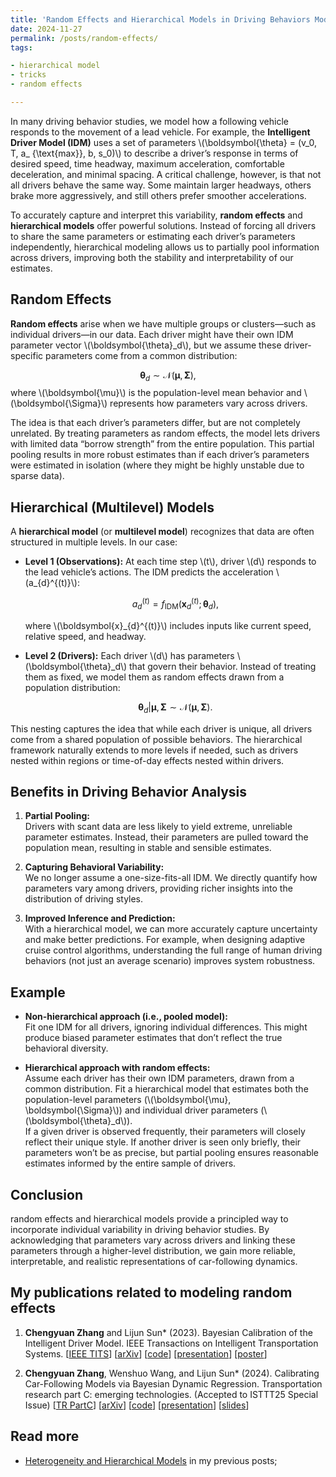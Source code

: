 ```yaml
---
title: 'Random Effects and Hierarchical Models in Driving Behaviors Modeling'
date: 2024-11-27
permalink: /posts/random-effects/
tags:

- hierarchical model
- tricks
- random effects

---
```


In many driving behavior studies, we model how a following vehicle responds to the movement of a lead vehicle. For
example, the **Intelligent Driver Model (IDM)** uses a set of parameters \\(\boldsymbol{\theta} = (v_0, T, a_
{\text{max}}, b, s_0)\\) to describe a driver’s response in terms of desired speed, time headway, maximum acceleration,
comfortable deceleration, and minimal spacing. A critical challenge, however, is that not all drivers behave the same
way. Some maintain larger headways, others brake more aggressively, and still others prefer smoother accelerations.

To accurately capture and interpret this variability, **random effects** and **hierarchical models** offer powerful
solutions. Instead of forcing all drivers to share the same parameters or estimating each driver’s parameters
independently, hierarchical modeling allows us to partially pool information across drivers, improving both the
stability and interpretability of our estimates.

## Random Effects

**Random effects** arise when we have multiple groups or clusters—such as individual drivers—in our data. Each driver
might have their own IDM parameter vector \\(\boldsymbol{\theta}_d\\), but we assume these driver-specific parameters
come from a common distribution:

$$
\boldsymbol{\theta}_d \sim \mathcal{N}(\boldsymbol{\mu}, \boldsymbol{\Sigma}),
$$
where \\(\boldsymbol{\mu}\\) is the population-level mean behavior and \\(\boldsymbol{\Sigma}\\) represents how
parameters
vary across drivers.

The idea is that each driver’s parameters differ, but are not completely unrelated. By treating parameters as random
effects, the model lets drivers with limited data “borrow strength” from the entire population. This partial pooling
results in more robust estimates than if each driver’s parameters were estimated in isolation (where they might be
highly unstable due to sparse data).

## Hierarchical (Multilevel) Models

A **hierarchical model** (or **multilevel model**) recognizes that data are often structured in multiple levels. In our
case:

- **Level 1 (Observations):** At each time step \\(t\\), driver \\(d\\) responds to the lead vehicle’s actions. The IDM
  predicts the acceleration \\(a_{d}^{(t)}\\):

  $$
  a_{d}^{(t)} = f_{\text{IDM}}(\boldsymbol{x}_{d}^{(t)}; \boldsymbol{\theta}_d),
  $$

  where \\(\boldsymbol{x}_{d}^{(t)}\\) includes inputs like current speed, relative speed, and headway.

- **Level 2 (Drivers):** Each driver \\(d\\) has parameters \\(\boldsymbol{\theta}_d\\) that govern their behavior.
  Instead
  of treating them as fixed, we model them as random effects drawn from a population distribution:

  $$
  \boldsymbol{\theta}_d|\boldsymbol{\mu},\boldsymbol{\Sigma} \sim \mathcal{N}(\boldsymbol{\mu},\boldsymbol{\Sigma}).
  $$

This nesting captures the idea that while each driver is unique, all drivers come from a shared population of possible
behaviors. The hierarchical framework naturally extends to more levels if needed, such as drivers nested within regions
or time-of-day effects nested within drivers.

## Benefits in Driving Behavior Analysis

1. **Partial Pooling:**  
   Drivers with scant data are less likely to yield extreme, unreliable parameter estimates. Instead, their parameters
   are pulled toward the population mean, resulting in stable and sensible estimates.

2. **Capturing Behavioral Variability:**  
   We no longer assume a one-size-fits-all IDM. We directly quantify how parameters vary among drivers, providing richer
   insights into the distribution of driving styles.

3. **Improved Inference and Prediction:**  
   With a hierarchical model, we can more accurately capture uncertainty and make better predictions. For example, when
   designing adaptive cruise control algorithms, understanding the full range of human driving behaviors (not just an
   average scenario) improves system robustness.

## Example

- **Non-hierarchical approach (i.e., pooled model):**  
  Fit one IDM for all drivers, ignoring individual differences. This might produce biased parameter estimates that don’t
  reflect the true behavioral diversity.

- **Hierarchical approach with random effects:**  
  Assume each driver has their own IDM parameters, drawn from a common distribution. Fit a hierarchical model that
  estimates both the population-level parameters (\\(\boldsymbol{\mu}, \boldsymbol{\Sigma}\\)) and individual driver
  parameters (\\(\boldsymbol{\theta}_d\\)).  
  If a given driver is observed frequently, their parameters will closely reflect their unique style. If another driver
  is seen only briefly, their parameters won’t be as precise, but partial pooling ensures reasonable estimates informed
  by the entire sample of drivers.


## Conclusion

random effects and hierarchical models provide a principled way to incorporate individual variability in
driving behavior studies. By acknowledging that parameters vary across drivers and linking these parameters through a
higher-level distribution, we gain more reliable, interpretable, and realistic representations of car-following
dynamics.


## My publications related to modeling random effects

1. **Chengyuan Zhang** and Lijun Sun* (2023). Bayesian Calibration of the Intelligent Driver Model. IEEE Transactions on
   Intelligent Transportation
   Systems. [[IEEE TITS](https://ieeexplore.ieee.org/document/10415310)] [[arXiv](https://arXiv.org/abs/2210.03571)] [[code](https://github.com/Chengyuan-Zhang/IDM_Bayesian_Calibration)] [[presentation](https://youtu.be/GIqcL6I7MsU)] [[poster](../files/TRB_poster_MA_IDM_Chengyuan_2022.pdf)]

2. **Chengyuan Zhang**, Wenshuo Wang, and Lijun Sun* (2024). Calibrating Car-Following Models via Bayesian Dynamic
   Regression. Transportation research part C: emerging technologies. (Accepted to ISTTT25 Special
   Issue) [[TR PartC](https://authors.elsevier.com/sd/article/S0968-090X(24)00240-7)] [[arXiv](https://arXiv.org/pdf/2307.03340.pdf)] [[code](https://github.com/Chengyuan-Zhang/IDM_Bayesian_Calibration)] [[presentation](https://youtu.be/GIqcL6I7MsU)] [[slides](../_talks/ISTTT25_slides_Chengyuan.pdf)]

## Read more

- [Heterogeneity and Hierarchical Models](/posts/hierarchical/) in my previous posts;